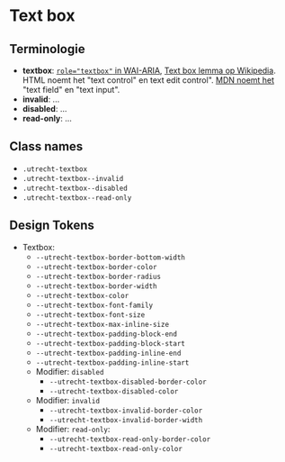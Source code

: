 <!--
@license EUPL-1.2
Copyright (c) 2021 Robbert Broersma
-->

# Text box

## Terminologie

- **textbox**: [`role="textbox"` in WAI-ARIA](https://www.w3.org/TR/wai-aria-1.2/#textbox), [Text box lemma op Wikipedia](https://en.wikipedia.org/wiki/Text_box). HTML noemt het "text control" en text edit control". [MDN noemt het](https://developer.mozilla.org/en-US/docs/Web/HTML/Element/input/text) "text field" en "text input".
- **invalid**: ...
- **disabled**: ...
- **read-only**: ...

## Class names

- `.utrecht-textbox`
- `.utrecht-textbox--invalid`
- `.utrecht-textbox--disabled`
- `.utrecht-textbox--read-only`

## Design Tokens

- Textbox:
  - `--utrecht-textbox-border-bottom-width`
  - `--utrecht-textbox-border-color`
  - `--utrecht-textbox-border-radius`
  - `--utrecht-textbox-border-width`
  - `--utrecht-textbox-color`
  - `--utrecht-textbox-font-family`
  - `--utrecht-textbox-font-size`
  - `--utrecht-textbox-max-inline-size`
  - `--utrecht-textbox-padding-block-end`
  - `--utrecht-textbox-padding-block-start`
  - `--utrecht-textbox-padding-inline-end`
  - `--utrecht-textbox-padding-inline-start`
  - Modifier: `disabled`
    - `--utrecht-textbox-disabled-border-color`
    - `--utrecht-textbox-disabled-color`
  - Modifier: `invalid`
    - `--utrecht-textbox-invalid-border-color`
    - `--utrecht-textbox-invalid-border-width`
  - Modifier: `read-only`:
    - `--utrecht-textbox-read-only-border-color`
    - `--utrecht-textbox-read-only-color`
